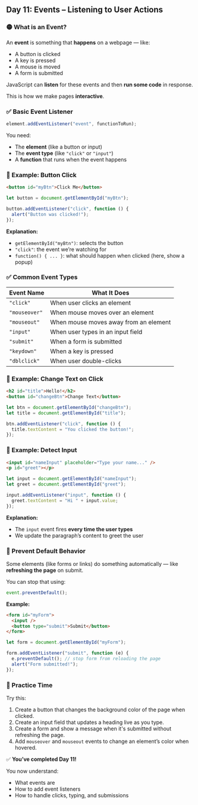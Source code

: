 <article class="day-block">

## Day 11: Events – Listening to User Actions

### 🟡 What is an Event?

An **event** is something that **happens** on a webpage — like:

* A button is clicked
* A key is pressed
* A mouse is moved
* A form is submitted

JavaScript can **listen** for these events and then **run some code** in response.

This is how we make pages **interactive**.

<div class="section-break"></div>

### ✅ Basic Event Listener

```jsx
element.addEventListener("event", functionToRun);
```

You need:

* The **element** (like a button or input)
* The **event type** (like `"click"` or `"input"`)
* A **function** that runs when the event happens

<div class="section-break"></div>

### 🔹 Example: Button Click

```html
<button id="myBtn">Click Me</button>
```

```jsx
let button = document.getElementById("myBtn");

button.addEventListener("click", function () {
  alert("Button was clicked!");
});
```

**Explanation:**

* `getElementById("myBtn")`: selects the button
* `"click"`: the event we’re watching for
* `function() { ... }`: what should happen when clicked (here, show a popup)

<div class="section-break"></div>

### ✅ Common Event Types

| Event Name    | What It Does                          |
| ------------- | ------------------------------------- |
| `"click"`     | When user clicks an element           |
| `"mouseover"` | When mouse moves over an element      |
| `"mouseout"`  | When mouse moves away from an element |
| `"input"`     | When user types in an input field     |
| `"submit"`    | When a form is submitted              |
| `"keydown"`   | When a key is pressed                 |
| `"dblclick"`  | When user double-clicks               |

<div class="section-break"></div>

### 🔹 Example: Change Text on Click

```html
<h2 id="title">Hello!</h2>
<button id="changeBtn">Change Text</button>
```

```jsx
let btn = document.getElementById("changeBtn");
let title = document.getElementById("title");

btn.addEventListener("click", function () {
  title.textContent = "You clicked the button!";
});
```

<div class="section-break"></div>

### 🔹 Example: Detect Input

```html
<input id="nameInput" placeholder="Type your name..." />
<p id="greet"></p>
```

```jsx
let input = document.getElementById("nameInput");
let greet = document.getElementById("greet");

input.addEventListener("input", function () {
  greet.textContent = "Hi " + input.value;
});
```

**Explanation:**

* The `input` event fires **every time the user types**
* We update the paragraph’s content to greet the user

<div class="section-break"></div>

### 🔹 Prevent Default Behavior

Some elements (like forms or links) do something automatically — like **refreshing the page** on submit.

You can stop that using:

```jsx
event.preventDefault();
```

**Example:**

```html
<form id="myForm">
  <input />
  <button type="submit">Submit</button>
</form>
```

```jsx
let form = document.getElementById("myForm");

form.addEventListener("submit", function (e) {
  e.preventDefault(); // stop form from reloading the page
  alert("Form submitted!");
});
```

<div class="section-break"></div>

<div class="practice">

### 🔸 Practice Time

Try this:

1. Create a button that changes the background color of the page when clicked.
2. Create an input field that updates a heading live as you type.
3. Create a form and show a message when it's submitted without refreshing the page.
4. Add `mouseover` and `mouseout` events to change an element’s color when hovered.

</div>

<div class="section-break"></div>

✅ **You’ve completed Day 11!**

You now understand:

* What events are
* How to add event listeners
* How to handle clicks, typing, and submissions

</article>
